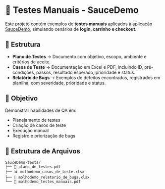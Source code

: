 # 🧪 Testes Manuais - SauceDemo

Este projeto contém exemplos de **testes manuais** aplicados à aplicação [SauceDemo](https://www.saucedemo.com/), simulando cenários de **login, carrinho e checkout**.

## 📂 Estrutura
- **Plano de Testes** → Documento com objetivo, escopo, ambiente e critérios de aceite.
- **Casos de Teste** → Documentação em Excel e PDF, incluindo ID, pré-condições, passos, resultado esperado, prioridade e status.
- **Relatório de Bugs** → Exemplos de defeitos encontrados, registrados em planilha, com severidade, prioridade e status.

## 🎯 Objetivo
Demonstrar habilidades de QA em:
- Planejamento de testes
- Criação de casos de teste
- Execução manual
- Registro e priorização de bugs

## 📁 Estrutura de Arquivos
```
SauceDemo-tests/
├── 📄 plano_de_testes.pdf
├── 📊 molhodemo_casos_de_teste.xlsx
├── 🐞 molhodemo_relatorio_de_bugs.xlsx
└── 📑 molhodemo_testes_manuais.pdf
```

